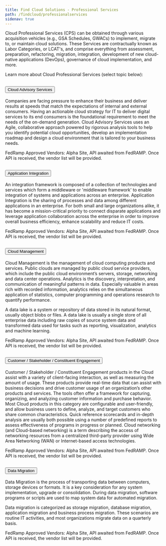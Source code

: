 ```yaml
---
title: Find Cloud Solutions - Professional Services
path: /findcloud/professionalservices
sidenav: true
---
```


Cloud Professional Services (CPS) can be obtained through various acquisition vehicles (e.g., GSA Schedules, GWACs) to implement, migrate to, or maintain cloud solutions.  These Services are contractually known as Labor Categories, or LCAT's, and comprise everything from assessment, preparation, refactoring, migration, integration, development of new cloud-native applications (DevOps), governance of cloud implementation, and more.

Learn more about Cloud Professional Services (select topic below):

<div class="usa-accordion usa-accordion--bordered">
    <!-- Use the accurate heading level to maintain the document outline -->
    <h2 class="usa-accordion__heading">
        <button class="usa-accordion__button" aria-expanded="true" aria-controls="b-a1">
     Cloud Advisory Services
    </button>
    </h2>
    <div id="b-a1" class="usa-accordion__content usa-prose">
        <p>Companies are facing pressure to enhance their business and deliver results at speeds that match the expectations of internal and external consumers. Having an actionable cloud strategy for IT to deliver digital services to its end consumers is the foundational requirement to meet the needs of the on-demand generation. Cloud Advisory Services uses an Agile, collaborative approach powered by rigorous analysis tools to help you identify potential cloud opportunities, develop an implementation roadmap and design a cloud environment that is tailored to your business needs. </p><p>FedRamp Approved Vendors: Alpha Site, API awaited from FedRAMP. Once API is received, the vendor list will be provided.
</p>
    </div>
    <!-- Use the accurate heading level to maintain the document outline -->
    <h2 class="usa-accordion__heading">
        <button class="usa-accordion__button" aria-expanded="false" aria-controls="b-a2">
      Application Integration
    </button>
    </h2>
    <div id="b-a2" class="usa-accordion__content usa-prose">
        <p>An integration framework is composed of a collection of technologies and services which form a middleware or 'middleware framework' to enable integration of systems and applications across an enterprise. Application Integration is the sharing of processes and data among different applications in an enterprise. For both small and large organizations alike, it has become a mission-critical priority to connect disparate applications and leverage application collaboration across the enterprise in order to improve overall business efficiency, enhance scalability and reduce IT costs.</p><p>FedRamp Approved Vendors: Alpha Site, API awaited from FedRAMP. Once API is received, the vendor list will be provided.
</p>
    </div>
    <!-- Use the accurate heading level to maintain the document outline -->
    <h2 class="usa-accordion__heading">
        <button class="usa-accordion__button" aria-expanded="false" aria-controls="b-a3">
      Cloud Management
    </button>
    </h2>
    <div id="b-a3" class="usa-accordion__content usa-prose">
        <p>Cloud Management is the management of cloud computing products and services. Public clouds are managed by public cloud service providers, which include the public cloud environment’s servers, storage, networking and data center operations. Analytics is the discovery, interpretation, and communication of meaningful patterns in data. Especially valuable in areas rich with recorded information, analytics relies on the simultaneous application of statistics, computer programming and operations research to quantify performance.</p><p>A data lake is a system or repository of data stored in its natural format, usually object blobs or files. A data lake is usually a single store of all enterprise data including raw copies of source system data and transformed data used for tasks such as reporting, visualization, analytics and machine learning.</p><p>FedRamp Approved Vendors: Alpha Site, API awaited from FedRAMP. Once API is received, the vendor list will be provided.
</p>
    </div>
    <!-- Use the accurate heading level to maintain the document outline -->
    <h2 class="usa-accordion__heading">
        <button class="usa-accordion__button" aria-expanded="false" aria-controls="b-a4">
      Customer / Stakeholder / Constituent Engagement
    </button>
    </h2>
    <div id="b-a4" class="usa-accordion__content usa-prose">
        <p>Customer / Stakeholder / Constituent Engagement products in the Cloud assist with a variety of client-facing interaction, as well as measuring the amount of usage.  These products provide real-time data that can assist with business decisions and drive customer usage of an organization’s other products and services.  The tools often offer a framework for capturing, organizing, and analyzing customer information and purchase behavior. Most Cloud products in this category are configurable and user-friendly, and allow business users to define, analyze, and target customers who share common characteristics.  Quick reference scorecards and in-depth analysis are usually both possible using a number of predefined reports to assess effectiveness of programs in progress or planned. Cloud networking (and Cloud-based networking) is a term describing the access of networking resources from a centralized third-party provider using Wide Area Networking (WAN) or Internet-based access technologies.</p><p>FedRamp Approved Vendors: Alpha Site, API awaited from FedRAMP. Once API is received, the vendor list will be provided.
</p>
    </div>
    <!-- Use the accurate heading level to maintain the document outline -->
    <h2 class="usa-accordion__heading">
        <button class="usa-accordion__button" aria-expanded="false" aria-controls="b-a5">
      Data Migration
    </button>
    </h2>
    <div id="b-a5" class="usa-accordion__content usa-prose">
        <p>Data Migration is the process of transporting data between computers, storage devices or formats. It is a key consideration for any system implementation, upgrade or consolidation. During data migration, software programs or scripts are used to map system data for automated migration.</p><p>Data migration is categorized as storage migration, database migration, application migration and business process migration. These scenarios are routine IT activities, and most organizations migrate data on a quarterly basis.</p><p>FedRamp Approved Vendors: Alpha Site, API awaited from FedRAMP. Once API is received, the vendor list will be provided.
</p>
    </div>
</div>